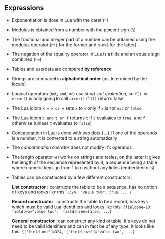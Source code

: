 Expressions
-----------

- Exponentiation is done in Lua with the caret (`^`)
- Modulus is obtained from a number with the percent sign (`%`)
- The fractional and integer part of a number can be obtained using the
  modulus operator (`n%1` for the former and `n-n%1` for the latter)
- The negation of the equality operator in Lua is a tilde and an equals sign
  combined (`~=`)
- Tables and userdata are compared **by reference**
- Strings are compared in **alphabetical order** (as determined by the locale)
- Logical operators (`not`, `and`, `or`) use *short-cut evaluation*, so `f() or
  error()` is only going to call `error()` if `f()` returns false
- The Lua idiom `x = x or v` sets `x` to `v` only if `x` is not `nil` or `false`
- The Lua idiom `c and t or f` returns `t` if `c` evaluates to `true`, and `f`
  otherwise (unless `t` evaluates to `false`)
- Concatenation in Lua is done with two dots (`..`). If one of the operands is a
  number, it is converted to a string automatically
- The *concatenation operator* does not modify it's operands
- The length operator (`#`) works on strings and tables, on the latter it gives
  the length of the sequence represented by it, a sequence being a table where
  numeric keys go from 1 to n without any holes (embedded nils)
- Tables can be constructed by a few different constructors:

    **List constructor**
    :   constructs the table to be a sequence, has no notion of keys and looks 
        like this: `{324, "value two", true, ...}`

    **Record constructor**
    :   constructs the table to be a record, has keys which must be valid Lua
        identifiers and looks like this: `{fieldone=10, fieldtwo="value two", 
        fieldthree=false, ...}`

    **General constructor**
    :   can construct any kind of table, it's keys do not need to be valid 
        identifiers and can in fact be of any type, it looks
        like this: `{["field one"]=324, ["field two"]="value two", ...}`

